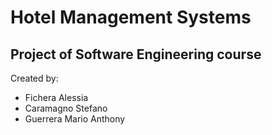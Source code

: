 # Hotel Management Systems 

## Project of Software Engineering course

Created by:
- Fichera Alessia
- Caramagno Stefano
- Guerrera Mario Anthony
